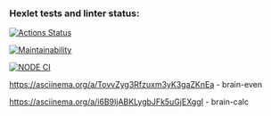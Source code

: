### Hexlet tests and linter status:
[![Actions Status](https://github.com/rinat-lucky/frontend-project-lvl1/workflows/hexlet-check/badge.svg)](https://github.com/rinat-lucky/frontend-project-lvl1/actions)

[![Maintainability](https://api.codeclimate.com/v1/badges/a99a88d28ad37a79dbf6/maintainability)](https://codeclimate.com/github/codeclimate/codeclimate/maintainability)

[![NODE CI](https://github.com/rinat-lucky/frontend-project-lvl1/workflows/Node%20CI/badge.svg)](https://github.com/rinat-lucky/frontend-project-lvl1/actions)

https://asciinema.org/a/TovvZyg3Rfzuxm3yK3gaZKnEa - brain-even

https://asciinema.org/a/i6B9IjABKLygbJFk5uGjEXggI - brain-calc
